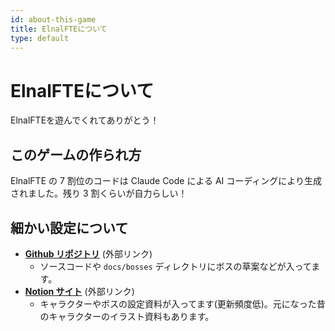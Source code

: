 ```yaml
---
id: about-this-game
title: ElnalFTEについて
type: default
---
```


# ElnalFTEについて

ElnalFTEを遊んでくれてありがとう！

## このゲームの作られ方

ElnalFTE の 7 割位のコードは Claude Code による AI コーディングにより生成されました。残り 3 割くらいが自力らしい！

## 細かい設定について

- **[Github リポジトリ](https://github.com/leftonbo/eel-rpg-game)** (外部リンク)
  - ソースコードや `docs/bosses` ディレクトリにボスの草案などが入ってます。
- **[Notion サイト](https://tonbonotion01.notion.site/elnalfte)** (外部リンク)
  - キャラクターやボスの設定資料が入ってます(更新頻度低)。元になった昔のキャラクターのイラスト資料もあります。
